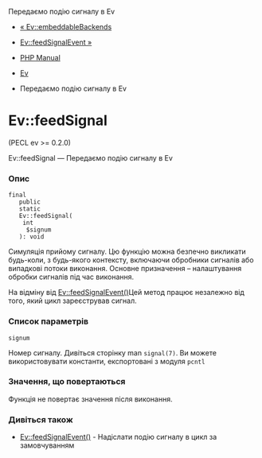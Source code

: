 Передаємо подію сигналу в Ev

-   [« Ev::embeddableBackends](ev.embeddablebackends.html)
    
-   [Ev::feedSignalEvent »](ev.feedsignalevent.html)
    
-   [PHP Manual](index.html)
    
-   [Ev](class.ev.html)
    
-   Передаємо подію сигналу в Ev
    

# Ev::feedSignal

(PECL ev >= 0.2.0)

Ev::feedSignal — Передаємо подію сигналу в Ev

### Опис

```methodsynopsis
final
   public
   static
   Ev::feedSignal(
    int
     $signum
   ): void
```

Симуляція прийому сигналу. Цю функцію можна безпечно викликати будь-коли, з будь-якого контексту, включаючи обробники сигналів або випадкові потоки виконання. Основне призначення – налаштування обробки сигналів під час виконання.

На відміну від [Ev::feedSignalEvent()](ev.feedsignalevent.html)Цей метод працює незалежно від того, який цикл зареєстрував сигнал.

### Список параметрів

`signum`

Номер сигналу. Дивіться сторінку man `signal(7)`. Ви можете використовувати константи, експортовані з модуля `pcntl`

### Значення, що повертаються

Функція не повертає значення після виконання.

### Дивіться також

-   [Ev::feedSignalEvent()](ev.feedsignalevent.html) - Надіслати подію сигналу в цикл за замовчуванням